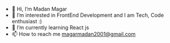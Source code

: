 - 👋 Hi, I’m Madan Magar
- 👀 I’m interested in FrontEnd Development and I am Tech, Code enthusiast :)
- 🌱 I’m currently learning React js 
- 📫 How to reach me magarmadan2001@gmail.com

<!---
madanmagar2001/madanmagar2001 is a ✨ special ✨ repository because its `README.md` (this file) appears on your GitHub profile.
You can click the Preview link to take a look at your changes.
--->
